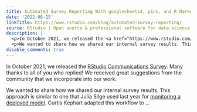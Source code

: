 ```yaml
---
title: Automated Survey Reporting With googlesheets4, pins, and R Markdown
date: '2022-06-15'
linkTitle: https://www.rstudio.com/blog/automated-survey-reporting/
source: RStudio | Open source & professional software for data science teams on RStudio
description: |-
  <p>In October 2021, we released the <a href="https://www.rstudio.com/blog/announcing-the-2021-rstudio-communications-survey/" target = "_blank">RStudio Communications Survey</a>. Many thanks to all of you who replied! We received great suggestions from the community that we incorporate into our work.</p>
  <p>We wanted to share how we shared our internal survey results. This approach is similar to one that Julia Silge used last year for <a href="https://www.rstudio.com/blog/model-monitoring-with-r-markdown/" target = "_blank">monitoring a deployed model</a>. Curtis Kephart adapted this workflow to ...
disable_comments: true
---
```

<p>In October 2021, we released the <a href="https://www.rstudio.com/blog/announcing-the-2021-rstudio-communications-survey/" target = "_blank">RStudio Communications Survey</a>. Many thanks to all of you who replied! We received great suggestions from the community that we incorporate into our work.</p>
<p>We wanted to share how we shared our internal survey results. This approach is similar to one that Julia Silge used last year for <a href="https://www.rstudio.com/blog/model-monitoring-with-r-markdown/" target = "_blank">monitoring a deployed model</a>. Curtis Kephart adapted this workflow to ...